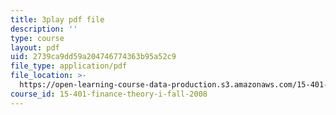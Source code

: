 ```yaml
---
title: 3play pdf file
description: ''
type: course
layout: pdf
uid: 2739ca9dd59a204746774363b95a52c9
file_type: application/pdf
file_location: >-
  https://open-learning-course-data-production.s3.amazonaws.com/15-401-finance-theory-i-fall-2008/2739ca9dd59a204746774363b95a52c9_IwA7nVEwqto.pdf
course_id: 15-401-finance-theory-i-fall-2008
---
```

